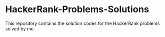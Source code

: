 # HackerRank-Problems-Solutions
This repository contains the solution codes for the HackerRank problems solved by me.
